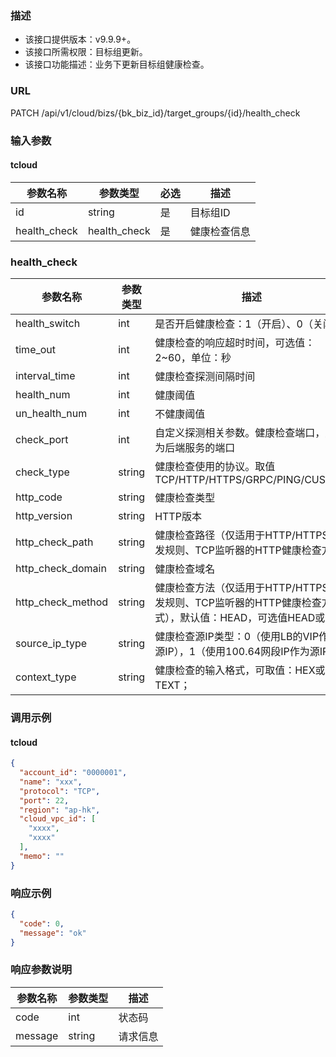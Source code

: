 ### 描述

- 该接口提供版本：v9.9.9+。
- 该接口所需权限：目标组更新。
- 该接口功能描述：业务下更新目标组健康检查。

### URL

PATCH /api/v1/cloud/bizs/{bk_biz_id}/target_groups/{id}/health_check

### 输入参数

#### tcloud

| 参数名称         | 参数类型         | 必选 | 描述     |
|--------------|--------------|----|--------|
| id           | string       | 是  | 目标组ID  |
| health_check | health_check | 是  | 健康检查信息 |

### health_check

| 参数名称              | 参数类型   | 描述                                                                |
|-------------------|--------|-------------------------------------------------------------------|
| health_switch     | int    | 是否开启健康检查：1（开启）、0（关闭）                                              |
| time_out          | int    | 健康检查的响应超时时间，可选值：2~60，单位：秒                                         |
| interval_time     | int    | 健康检查探测间隔时间                                                        |
| health_num        | int    | 健康阈值                                                              |
| un_health_num     | int    | 不健康阈值                                                             |
| check_port        | int    | 自定义探测相关参数。健康检查端口，默认为后端服务的端口                                       |
| check_type        | string | 健康检查使用的协议。取值 TCP/HTTP/HTTPS/GRPC/PING/CUSTOM                      |
| http_code         | string | 健康检查类型                                                            |
| http_version      | string | HTTP版本                                                            |
| http_check_path   | string | 健康检查路径（仅适用于HTTP/HTTPS转发规则、TCP监听器的HTTP健康检查方式）                      |
| http_check_domain | string | 健康检查域名                                                            |
| http_check_method | string | 健康检查方法（仅适用于HTTP/HTTPS转发规则、TCP监听器的HTTP健康检查方式），默认值：HEAD，可选值HEAD或GET |
| source_ip_type    | string | 健康检查源IP类型：0（使用LB的VIP作为源IP），1（使用100.64网段IP作为源IP）                   |
| context_type      | string | 健康检查的输入格式，可取值：HEX或TEXT；                                           |

### 调用示例

#### tcloud

```json
{
  "account_id": "0000001",
  "name": "xxx",
  "protocol": "TCP",
  "port": 22,
  "region": "ap-hk",
  "cloud_vpc_id": [
    "xxxx",
    "xxxx"
  ],
  "memo": ""
}
```

### 响应示例

```json
{
  "code": 0,
  "message": "ok"
}
```

### 响应参数说明

| 参数名称    | 参数类型   | 描述   |
|---------|--------|------|
| code    | int    | 状态码  |
| message | string | 请求信息 |

